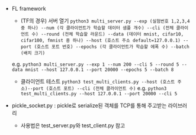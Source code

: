 * FL framework
    * (TF의 경우) 서버 열기
    ```python3 multi_server.py --exp (실험번호 1,2,3,4 중 하나) --num (각 클라이언트가 학습할 데이터 샘플 개수) --cli (전체 클라이언트 수) --round (전체 학습할 라운드) --data (데이터 mnist, cifar10, cifar100, fmnist 중 하나) --host (호스트 주소 default=127.0.0.1) --port (호스트 포트 번호) --epochs (각 클라이언트가 학습할 에폭 수) --batch (배치 크기)```

    e.g. ```python3 multi_server.py --exp 1 --num 200 --cli 5 --round 5 --data mnist --host 127.0.0.1 --port 20000 --epochs 5 --batch 8```

    * 클라이언트 테스트
    ```python3 test_multi_clients.py --host (호스트 주소)--port (호스트 포트) --cli (전체 클라이언트 수)```
    e.g. ```python3 test_multi_clients.py --host 127.0.0.1 --port 20000 --cli 5```


* pickle_socket.py : pickle로 serialize된 객체를 TCP를 통해 주고받는 라이브러리
    * 사용법은 test_server.py와 test_client.py 참고